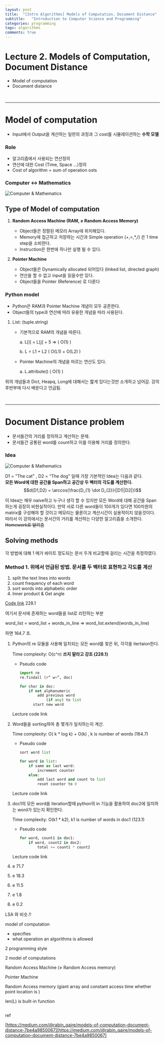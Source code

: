 ```yaml
---
layout: post
title:  "[Intro Algorithms] Models of Computation, Document Distance"
subtitle:   "Introduction to Computer Science and Programming"
categories: programming
tags: algorithms
comments: true
---
```


# Lecture 2. Models of Computation, Document Distance

- Model of computation
- Document distance

<br/>

---

# Model of computation

- Input에서 Output을 계산하는 일련의 과정과 그 cost를 시뮬레이션하는 **수학 모델**

### Role

- 알고리즘에서 사용되는 연산정의
- 연산에 대한 Cost (Time, Space ...)정의
- Cost of algorithm = sum of operation osts

### **Computer ↔ Mathematics**


![Computer & Mathematics](https://swha0105.github.io/assets/intro_algorithm/image/lec2_1.png)  


## Type of Model of computation

1. **Random Access Machine (RAM, ≠ Random Access Memory)**
    - Object들은 정렬된 메모리 Array에 위치해있다.
    - Memory에 접근하고 저장하는 시간과 Simple operation (+,=,*,/) 은 1 time step을 소비한다.
    - Instruction은 한번에 하나만 실행 될 수 있다.

2. **Pointer Machine**
    - Object들은 Dynamically allocated 되어있다 (linked list, directed graph)
    - 연산을 할 수 없고 input을 읽을수만 있다.
    - Object들을 Pointer (Reference) 로 다룬다

### **Python model**

- Python은 RAM과 Pointer Machine 개념이 모두 공존한다.
- Object들의 type과 연산에 따라 유용한 개념을 따라 사용된다.

1. List: (tuple.string)
    - 기본적으로 RAM의 개념을 따른다.

        a. L[i] = L[j] + 5 ⇒ ( O(1) )

        b. L = L1 + L2 (  O(L1) + O(L2) )

    - Pointer Machine의 개념을 따르는 연산도 있다.

        a. L.attribute()   ( O(1) ) 

위의 개념들과 Dict, Heapq, Long에 대해서는 짧게 있다는것만 소개하고 넘어감. 강의 후반부에 다시 배운다고 언급됨.

<br/>

---


# Document Distance problem

- 문서들간의 거리를 정의하고 계산하는 문제.
- 문서들간 공통된 word를 count하고 이를 이용해 거리를 정의한다.

### Idea

![Computer & Mathematics](https://swha0105.github.io/assets/intro_algorithm/image/lec2_2.png)  


D1 = "The cat" , D2 = "The dog" 일때 가장 기본적인 Idea는 다음과 같다.   
**모든 Word에 대한 공간을 Span하고 공간상 두 벡터의 각도를 계산한다.**
$$d(D1,D2) = \arccos(\frac{D_{1} \dot D_{2}}{|D1||D2|})$$

이 Idea는 매우 naive하고 누구나 생각 할 수 있지만 모든 Word에 대해 공간을 Span하는게 굉장히 비현실적이다. 만약 서로 다른 word들이 100개가 있다면 100차원의 matrix를 구성해야 할 것이고 메모리는 물론이고 계산시간이 실용적이지 않을것이다.  
따라서 이 강의에서는 문서간의 거리를 계산하는 다양한 알고리즘을 소개한다. ~~Homework로 알려줌~~

<!-- ### Algorithm

1. Split each document into words
2. count word frequencies (document vectors)
3. compute dot product  -->

## Solving methods

각 방법에 대해 1 메가 바이트 정도되는 문서 두개 비교할때 걸리는 시간을 측정하였다.   


### Method 1. 위에서 언급된 방법. 문서를 두 벡터로 표현하고 각도를 계산 

1. split the text lines into words
2. count frequency of each word
3. sort words into alphabetic order
4. Inner product & Get angle

[Code link]() 228.1

여기서 문서에 존재하는 word들을 list로 리턴하는 부분 

word_list = word_list + words_in_line ⇒ word_list.extend(words_in_line)

하면 164.7 초. 

1. Python의 re 모듈을 사용해 일치되는 모든 word를 찾은 뒤,  각각을 itertaion한다. 

    Time complexity: O(c^n)  **쓰지 말라고 강조  (228.1)**

    - Pseudo code

        ```python
        import re 
        re.findall (r“ w+”, doc)

        for char in doc:
        	if not alphanumeric
        		add previous word
        			(if any) to list
        	  start new word
        ```

    Lecture code link

     

2. Word들을 sorting하여 총 몇개가 일치하는지 계산.

    Time complexity: O( k * log k)  + O(k) , k is number of words  (164.7)

    - Pseudo code

        ```python
        sort word list

        for word in list:
        	if same as last word: 
        		increment counter
        	else: 
        		add last word and count to list 
        		reset counter to 0
        ```

    Lecture code link

3. doc1의 모든 word을 iteration할때 python의 in 기능을 활용하여 doc2에 일치하는 word가 있는지 확인한다.

    Time complexity: O(k1 * k2), k1 is number of words in doc1 (123.1)

    - Pseudo code

        ```python
        for word, count1 in doc1:
        	if word, count2 in doc2: 
        		total += count1 * count2
        ```

    Lecture code link

4. e  71.7
5. e 18.3
6. e 11.5
7. e 1.8
8. e 0.2

LSA 와 비슷.!! 

model of computation

- specifies
- what operation an algorithms is allowed

2 programming style 

2 model of computations

Random Access Machine (≠ Random Access memory)

Pointer Machine

 Random Access memory (giant array and constant access time whether point location is  )

len(L) is built-in function


## 

ref 

[https://medium.com/@rabin_gaire/models-of-computation-document-distance-7be4a9850067](https://medium.com/@rabin_gaire/models-of-computation-document-distance-7be4a9850067)



<script>
MathJax.Hub.Queue(["Typeset",MathJax.Hub]);
</script>

<script>
MathJax = {
  tex: {
    inlineMath: [['$', '$'], ['\\(', '\\)']]
  },
  svg: {
    fontCache: 'global'
  }
};
</script>
<script type="text/javascript" id="MathJax-script" async
  src="https://cdn.jsdelivr.net/npm/mathjax@3/es5/tex-svg.js">
</script>
